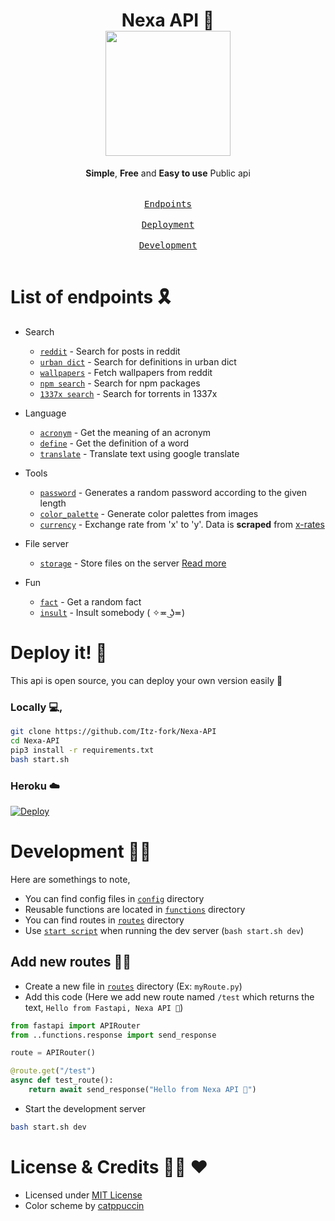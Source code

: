 <h1 align="center">
    Nexa API 🌊 <br/>
    <img src="https://user-images.githubusercontent.com/77770753/173895688-fc1d19e7-bbb1-446f-a3b5-4f417e6f3fc4.png" width="200">
</h1>

<p align="center">
    <b>Simple</b>, <b>Free</b> and <b>Easy to use</b> Public api </br></br>
    <kbd> <br> <a href="#list-of-endpoints-%EF%B8%8F">Endpoints</a> <br> </kbd>
    <kbd> <br> <a href="#deploy-it-">Deployment</a> <br> </kbd>
    <kbd> <br> <a href="#development-">Development</a> <br> </kbd>
</p>



# List of endpoints 🎗️
- Search
    - [`reddit`](api/routes/reddit.py) - Search for posts in reddit
    - [`urban dict`](api/routes/urbandict.py) - Search for definitions in urban dict
    - [`wallpapers`](api/routes/wallpapers.py) - Fetch wallpapers from reddit
    - [`npm search`](api/routes/npm_search.py) - Search for npm packages
    - [`1337x search`](api/routes/1337x_search.py) - Search for torrents in 1337x

- Language
    - [`acronym`](api/routes/acronyms.py) - Get the meaning of an acronym
    - [`define`](api/routes/define.py) - Get the definition of a word
    - [`translate`](api/routes/translate.py) - Translate text using google translate

- Tools
    - [`password`](api/routes/password.py) - Generates a random password according to the given length
    - [`color_palette`](api/routes/color_palette.py) - Generate color palettes from images
    - [`currency`](api/routes/currency_cov.py) - Exchange rate from 'x' to 'y'. Data is **scraped** from [x-rates](https://www.x-rates.com/)

- File server
    - [`storage`](api/routes/storage.py) - Store files on the server [Read more](https://github.com/Itz-fork/Nexa-API/wiki/Route:-Storage)

- Fun
    - [`fact`](api/routes/facts.py) - Get a random fact
    - [`insult`](api/routes/insult.py) - Insult somebody ( ✧≖ ͜ʖ≖)


# Deploy it! 🚀
This api is open source, you can deploy your own version easily 🤗

### Locally 💻,
```sh
git clone https://github.com/Itz-fork/Nexa-API
cd Nexa-API
pip3 install -r requirements.txt
bash start.sh
```

### Heroku ☁️
[![Deploy](https://www.herokucdn.com/deploy/button.svg)](https://heroku.com/deploy?template=https://github.com/Itz-fork/Nexa-API)


# Development 🧑‍💻
Here are somethings to note,

- You can find config files in [`config`](api/config) directory
- Reusable functions are located in [`functions`](api/functions) directory
- You can find routes in [`routes`](api/routes) directory
- Use [`start script`](start.sh) when running the dev server (`bash start.sh dev`)

## Add new routes 👨‍🎨
- Create a new file in [`routes`](api/routes) directory (Ex: `myRoute.py`)
- Add this code (Here we add new route named `/test` which returns the text, `Hello from Fastapi, Nexa API 🌊`)
```python
from fastapi import APIRouter
from ..functions.response import send_response

route = APIRouter()

@route.get("/test")
async def test_route():
    return await send_response("Hello from Nexa API 🌊")
```
- Start the development server
```sh
bash start.sh dev
```


# License & Credits 👮‍♂️ ♥️
- Licensed under [MIT License](LICENSE)
- Color scheme by [catppuccin](https://github.com/catppuccin/catppuccin)